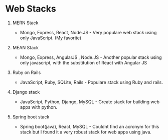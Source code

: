# Web Stacks


1. MERN Stack
    * Mongo, Express, React, Node.JS - Very populare web stack using only JavaScript. (My favorite)

2. MEAN Stack
    * Mongo, Express, AngularJS , Node.JS - Another popular stack using only javascript, with the substitution of React with Angular JS

3. Ruby on Rails
    * JavaScript, Ruby, SQLite, Rails - Populare stack using Ruby and rails. 
 
4. Django stack
    * JavaScript, Python, Django, MySQL - Greate stack for building web apps with python.

5. Spring boot stack
    * Spring boot(java), React, MySQL - Couldnt find an acronym for this stack but I found it a very robust stack for web apps using java.
